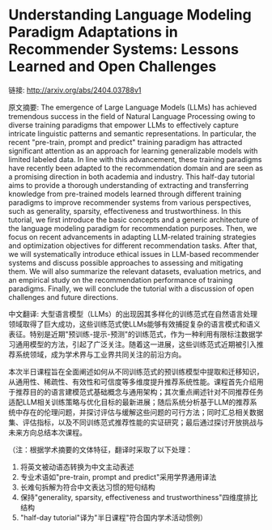 # Understanding Language Modeling Paradigm Adaptations in Recommender Systems: Lessons Learned and Open Challenges

链接: http://arxiv.org/abs/2404.03788v1

原文摘要:
The emergence of Large Language Models (LLMs) has achieved tremendous success
in the field of Natural Language Processing owing to diverse training paradigms
that empower LLMs to effectively capture intricate linguistic patterns and
semantic representations. In particular, the recent "pre-train, prompt and
predict" training paradigm has attracted significant attention as an approach
for learning generalizable models with limited labeled data. In line with this
advancement, these training paradigms have recently been adapted to the
recommendation domain and are seen as a promising direction in both academia
and industry. This half-day tutorial aims to provide a thorough understanding
of extracting and transferring knowledge from pre-trained models learned
through different training paradigms to improve recommender systems from
various perspectives, such as generality, sparsity, effectiveness and
trustworthiness. In this tutorial, we first introduce the basic concepts and a
generic architecture of the language modeling paradigm for recommendation
purposes. Then, we focus on recent advancements in adapting LLM-related
training strategies and optimization objectives for different recommendation
tasks. After that, we will systematically introduce ethical issues in LLM-based
recommender systems and discuss possible approaches to assessing and mitigating
them. We will also summarize the relevant datasets, evaluation metrics, and an
empirical study on the recommendation performance of training paradigms.
Finally, we will conclude the tutorial with a discussion of open challenges and
future directions.

中文翻译:
大型语言模型（LLMs）的出现因其多样化的训练范式在自然语言处理领域取得了巨大成功，这些训练范式使LLMs能够有效捕捉复杂的语言模式和语义表征。特别是近期"预训练-提示-预测"的训练范式，作为一种利用有限标注数据学习通用模型的方法，引起了广泛关注。随着这一进展，这些训练范式近期被引入推荐系统领域，成为学术界与工业界共同关注的前沿方向。

本次半日课程旨在全面阐述如何从不同训练范式的预训练模型中提取和迁移知识，从通用性、稀疏性、有效性和可信度等多维度提升推荐系统性能。课程首先介绍用于推荐目的的语言建模范式基础概念与通用架构；其次重点阐述针对不同推荐任务适配LLM相关训练策略与优化目标的最新进展；随后系统分析基于LLM的推荐系统中存在的伦理问题，并探讨评估与缓解这些问题的可行方法；同时汇总相关数据集、评估指标，以及不同训练范式推荐性能的实证研究；最后通过探讨开放挑战与未来方向总结本次课程。

（注：根据学术摘要的文体特征，翻译时采取了以下处理：
1. 将英文被动语态转换为中文主动表述
2. 专业术语如"pre-train, prompt and predict"采用学界通用译法
3. 长难句拆解为符合中文表达习惯的短句结构
4. 保持"generality, sparsity, effectiveness and trustworthiness"四维度排比结构
5. "half-day tutorial"译为"半日课程"符合国内学术活动惯例）
